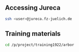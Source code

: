 
## Accessing Jureca

```bash
ssh <user>@jureca.fz-juelich.de
```

## Training materials

```bash
cd /p/project/training1922/arbor
```

